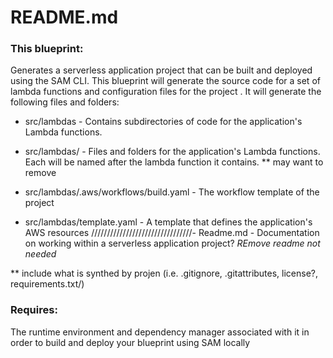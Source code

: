 # README.md

### This blueprint:

Generates a serverless application project that can be built and deployed using the SAM CLI. This blueprint will generate the source code for a set of lambda functions and configuration files for the project . It will generate the following files and folders: 

- src/lambdas - Contains subdirectories of code for the application's Lambda functions.
- src/lambdas/<functionName> - Files and folders for the application's Lambda functions. Each will be named after the lambda function it contains. ** may want to remove 

- src/lambdas/.aws/workflows/build.yaml - The workflow template of the project
- src/lambdas/template.yaml - A template that defines the application's AWS resources 
////////////////////////////////- Readme.md - Documentation on working within a serverless application project? *REmove readme not needed*

** include what is synthed by projen (i.e. .gitignore, .gitattributes, license?, requirements.txt/)

### Requires:

The runtime environment and dependency manager associated with it in order to build and deploy your blueprint using SAM locally

